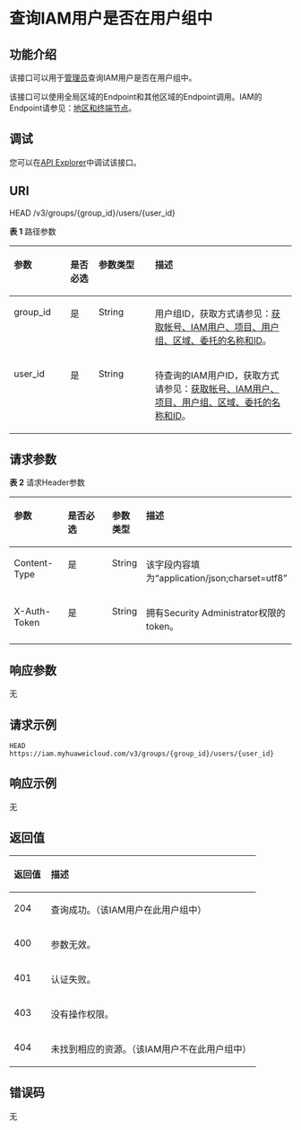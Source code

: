 # 查询IAM用户是否在用户组中<a name="iam_09_0006"></a>

## 功能介绍<a name="zh-cn_topic_0221482432_section9344174810413"></a>

该接口可以用于[管理员](https://support.huaweicloud.com/usermanual-iam/iam_01_0001.html)查询IAM用户是否在用户组中。

该接口可以使用全局区域的Endpoint和其他区域的Endpoint调用。IAM的Endpoint请参见：[地区和终端节点](https://developer.huaweicloud.com/endpoint?IAM)。

## 调试<a name="section57948585119"></a>

您可以在[API Explorer](https://apiexplorer.developer.huaweicloud.com/apiexplorer/doc?product=IAM&api=KeystoneCheckUserInGroup)中调试该接口。

## URI<a name="zh-cn_topic_0221482432_section4349124824119"></a>

HEAD /v3/groups/\{group\_id\}/users/\{user\_id\}

**表 1**  路径参数

<a name="zh-cn_topic_0221482432_table2035324874111"></a>
<table><thead align="left"><tr id="zh-cn_topic_0221482432_row173528481411"><th class="cellrowborder" valign="top" width="20%" id="mcps1.2.5.1.1"><p id="zh-cn_topic_0221482432_p1835444810413"><a name="zh-cn_topic_0221482432_p1835444810413"></a><a name="zh-cn_topic_0221482432_p1835444810413"></a>参数</p>
</th>
<th class="cellrowborder" valign="top" width="10%" id="mcps1.2.5.1.2"><p id="zh-cn_topic_0221482432_p133565487414"><a name="zh-cn_topic_0221482432_p133565487414"></a><a name="zh-cn_topic_0221482432_p133565487414"></a>是否必选</p>
</th>
<th class="cellrowborder" valign="top" width="20%" id="mcps1.2.5.1.3"><p id="zh-cn_topic_0221482432_p14357124816411"><a name="zh-cn_topic_0221482432_p14357124816411"></a><a name="zh-cn_topic_0221482432_p14357124816411"></a>参数类型</p>
</th>
<th class="cellrowborder" valign="top" width="50%" id="mcps1.2.5.1.4"><p id="zh-cn_topic_0221482432_p335824813410"><a name="zh-cn_topic_0221482432_p335824813410"></a><a name="zh-cn_topic_0221482432_p335824813410"></a>描述</p>
</th>
</tr>
</thead>
<tbody><tr id="zh-cn_topic_0221482432_row835214818415"><td class="cellrowborder" valign="top" width="20%" headers="mcps1.2.5.1.1 "><p id="zh-cn_topic_0221482432_p635914485418"><a name="zh-cn_topic_0221482432_p635914485418"></a><a name="zh-cn_topic_0221482432_p635914485418"></a>group_id</p>
</td>
<td class="cellrowborder" valign="top" width="10%" headers="mcps1.2.5.1.2 "><p id="zh-cn_topic_0221482432_p1360648164112"><a name="zh-cn_topic_0221482432_p1360648164112"></a><a name="zh-cn_topic_0221482432_p1360648164112"></a>是</p>
</td>
<td class="cellrowborder" valign="top" width="20%" headers="mcps1.2.5.1.3 "><p id="zh-cn_topic_0221482432_p143611848204113"><a name="zh-cn_topic_0221482432_p143611848204113"></a><a name="zh-cn_topic_0221482432_p143611848204113"></a>String</p>
</td>
<td class="cellrowborder" valign="top" width="50%" headers="mcps1.2.5.1.4 "><p id="zh-cn_topic_0221482432_p163632048134119"><a name="zh-cn_topic_0221482432_p163632048134119"></a><a name="zh-cn_topic_0221482432_p163632048134119"></a>用户组ID，获取方式请参见：<a href="获取帐号-IAM用户-项目-用户组-区域-委托的名称和ID.md">获取帐号、IAM用户、项目、用户组、区域、委托的名称和ID</a>。</p>
</td>
</tr>
<tr id="zh-cn_topic_0221482432_row113524484418"><td class="cellrowborder" valign="top" width="20%" headers="mcps1.2.5.1.1 "><p id="zh-cn_topic_0221482432_p17364164834111"><a name="zh-cn_topic_0221482432_p17364164834111"></a><a name="zh-cn_topic_0221482432_p17364164834111"></a>user_id</p>
</td>
<td class="cellrowborder" valign="top" width="10%" headers="mcps1.2.5.1.2 "><p id="zh-cn_topic_0221482432_p1836614487419"><a name="zh-cn_topic_0221482432_p1836614487419"></a><a name="zh-cn_topic_0221482432_p1836614487419"></a>是</p>
</td>
<td class="cellrowborder" valign="top" width="20%" headers="mcps1.2.5.1.3 "><p id="zh-cn_topic_0221482432_p3367164814417"><a name="zh-cn_topic_0221482432_p3367164814417"></a><a name="zh-cn_topic_0221482432_p3367164814417"></a>String</p>
</td>
<td class="cellrowborder" valign="top" width="50%" headers="mcps1.2.5.1.4 "><p id="zh-cn_topic_0221482432_p1036874844117"><a name="zh-cn_topic_0221482432_p1036874844117"></a><a name="zh-cn_topic_0221482432_p1036874844117"></a>待查询的IAM用户ID，获取方式请参见：<a href="获取帐号-IAM用户-项目-用户组-区域-委托的名称和ID.md">获取帐号、IAM用户、项目、用户组、区域、委托的名称和ID</a>。</p>
</td>
</tr>
</tbody>
</table>

## 请求参数<a name="zh-cn_topic_0221482432_section1369648134117"></a>

**表 2**  请求Header参数

<a name="zh-cn_topic_0221482432_HeaderParameter"></a>
<table><thead align="left"><tr id="zh-cn_topic_0221482432_row8371134815412"><th class="cellrowborder" valign="top" width="20%" id="mcps1.2.5.1.1"><p id="zh-cn_topic_0221482432_p1137214844117"><a name="zh-cn_topic_0221482432_p1137214844117"></a><a name="zh-cn_topic_0221482432_p1137214844117"></a>参数</p>
</th>
<th class="cellrowborder" valign="top" width="20%" id="mcps1.2.5.1.2"><p id="zh-cn_topic_0221482432_p4373114819416"><a name="zh-cn_topic_0221482432_p4373114819416"></a><a name="zh-cn_topic_0221482432_p4373114819416"></a>是否必选</p>
</th>
<th class="cellrowborder" valign="top" width="10%" id="mcps1.2.5.1.3"><p id="zh-cn_topic_0221482432_p1937410485416"><a name="zh-cn_topic_0221482432_p1937410485416"></a><a name="zh-cn_topic_0221482432_p1937410485416"></a>参数类型</p>
</th>
<th class="cellrowborder" valign="top" width="50%" id="mcps1.2.5.1.4"><p id="zh-cn_topic_0221482432_p2037524810415"><a name="zh-cn_topic_0221482432_p2037524810415"></a><a name="zh-cn_topic_0221482432_p2037524810415"></a>描述</p>
</th>
</tr>
</thead>
<tbody><tr id="zh-cn_topic_0221482432_row16371948184110"><td class="cellrowborder" valign="top" width="20%" headers="mcps1.2.5.1.1 "><p id="zh-cn_topic_0221482432_p4376194816411"><a name="zh-cn_topic_0221482432_p4376194816411"></a><a name="zh-cn_topic_0221482432_p4376194816411"></a>Content-Type</p>
</td>
<td class="cellrowborder" valign="top" width="20%" headers="mcps1.2.5.1.2 "><p id="zh-cn_topic_0221482432_p1378134824112"><a name="zh-cn_topic_0221482432_p1378134824112"></a><a name="zh-cn_topic_0221482432_p1378134824112"></a>是</p>
</td>
<td class="cellrowborder" valign="top" width="10%" headers="mcps1.2.5.1.3 "><p id="zh-cn_topic_0221482432_p16379184813417"><a name="zh-cn_topic_0221482432_p16379184813417"></a><a name="zh-cn_topic_0221482432_p16379184813417"></a>String</p>
</td>
<td class="cellrowborder" valign="top" width="50%" headers="mcps1.2.5.1.4 "><p id="zh-cn_topic_0221482432_p038034816416"><a name="zh-cn_topic_0221482432_p038034816416"></a><a name="zh-cn_topic_0221482432_p038034816416"></a>该字段内容填为“application/json;charset=utf8”</p>
</td>
</tr>
<tr id="zh-cn_topic_0221482432_row183718489417"><td class="cellrowborder" valign="top" width="20%" headers="mcps1.2.5.1.1 "><p id="zh-cn_topic_0221482432_p6381154810411"><a name="zh-cn_topic_0221482432_p6381154810411"></a><a name="zh-cn_topic_0221482432_p6381154810411"></a>X-Auth-Token</p>
</td>
<td class="cellrowborder" valign="top" width="20%" headers="mcps1.2.5.1.2 "><p id="zh-cn_topic_0221482432_p1538204894117"><a name="zh-cn_topic_0221482432_p1538204894117"></a><a name="zh-cn_topic_0221482432_p1538204894117"></a>是</p>
</td>
<td class="cellrowborder" valign="top" width="10%" headers="mcps1.2.5.1.3 "><p id="zh-cn_topic_0221482432_p438304854110"><a name="zh-cn_topic_0221482432_p438304854110"></a><a name="zh-cn_topic_0221482432_p438304854110"></a>String</p>
</td>
<td class="cellrowborder" valign="top" width="50%" headers="mcps1.2.5.1.4 "><p id="zh-cn_topic_0221482432_p10384134815414"><a name="zh-cn_topic_0221482432_p10384134815414"></a><a name="zh-cn_topic_0221482432_p10384134815414"></a>拥有Security Administrator权限的token。</p>
</td>
</tr>
</tbody>
</table>

## 响应参数<a name="zh-cn_topic_0221482432_section63851748144111"></a>

无

## 请求示例<a name="zh-cn_topic_0221482432_section2038710482416"></a>

```
HEAD https://iam.myhuaweicloud.com/v3/groups/{group_id}/users/{user_id}
```

## 响应示例<a name="zh-cn_topic_0221482432_section164011248134117"></a>

无

## 返回值<a name="zh-cn_topic_0221482432_section194033488417"></a>

<a name="zh-cn_topic_0221482432_table2467"></a>
<table><thead align="left"><tr id="zh-cn_topic_0221482432_row10405204874115"><th class="cellrowborder" valign="top" width="15%" id="mcps1.1.3.1.1"><p id="zh-cn_topic_0221482432_p140684819413"><a name="zh-cn_topic_0221482432_p140684819413"></a><a name="zh-cn_topic_0221482432_p140684819413"></a>返回值</p>
</th>
<th class="cellrowborder" valign="top" width="85%" id="mcps1.1.3.1.2"><p id="zh-cn_topic_0221482432_p11407174874113"><a name="zh-cn_topic_0221482432_p11407174874113"></a><a name="zh-cn_topic_0221482432_p11407174874113"></a>描述</p>
</th>
</tr>
</thead>
<tbody><tr id="zh-cn_topic_0221482432_row174056481415"><td class="cellrowborder" valign="top" width="15%" headers="mcps1.1.3.1.1 "><p id="zh-cn_topic_0221482432_p940874814417"><a name="zh-cn_topic_0221482432_p940874814417"></a><a name="zh-cn_topic_0221482432_p940874814417"></a>204</p>
</td>
<td class="cellrowborder" valign="top" width="85%" headers="mcps1.1.3.1.2 "><p id="zh-cn_topic_0221482432_p11410194819412"><a name="zh-cn_topic_0221482432_p11410194819412"></a><a name="zh-cn_topic_0221482432_p11410194819412"></a>查询成功。（该IAM用户在此用户组中）</p>
</td>
</tr>
<tr id="zh-cn_topic_0221482432_row1840554814413"><td class="cellrowborder" valign="top" width="15%" headers="mcps1.1.3.1.1 "><p id="zh-cn_topic_0221482432_p941117488417"><a name="zh-cn_topic_0221482432_p941117488417"></a><a name="zh-cn_topic_0221482432_p941117488417"></a>400</p>
</td>
<td class="cellrowborder" valign="top" width="85%" headers="mcps1.1.3.1.2 "><p id="zh-cn_topic_0221482432_p20412748154117"><a name="zh-cn_topic_0221482432_p20412748154117"></a><a name="zh-cn_topic_0221482432_p20412748154117"></a>参数无效。</p>
</td>
</tr>
<tr id="zh-cn_topic_0221482432_row124052048194117"><td class="cellrowborder" valign="top" width="15%" headers="mcps1.1.3.1.1 "><p id="zh-cn_topic_0221482432_p5413248154117"><a name="zh-cn_topic_0221482432_p5413248154117"></a><a name="zh-cn_topic_0221482432_p5413248154117"></a>401</p>
</td>
<td class="cellrowborder" valign="top" width="85%" headers="mcps1.1.3.1.2 "><p id="zh-cn_topic_0221482432_p1441424813419"><a name="zh-cn_topic_0221482432_p1441424813419"></a><a name="zh-cn_topic_0221482432_p1441424813419"></a>认证失败。</p>
</td>
</tr>
<tr id="zh-cn_topic_0221482432_row5405144818416"><td class="cellrowborder" valign="top" width="15%" headers="mcps1.1.3.1.1 "><p id="zh-cn_topic_0221482432_p184151548174112"><a name="zh-cn_topic_0221482432_p184151548174112"></a><a name="zh-cn_topic_0221482432_p184151548174112"></a>403</p>
</td>
<td class="cellrowborder" valign="top" width="85%" headers="mcps1.1.3.1.2 "><p id="zh-cn_topic_0221482432_p1441611483414"><a name="zh-cn_topic_0221482432_p1441611483414"></a><a name="zh-cn_topic_0221482432_p1441611483414"></a>没有操作权限。</p>
</td>
</tr>
<tr id="zh-cn_topic_0221482432_row14405184884116"><td class="cellrowborder" valign="top" width="15%" headers="mcps1.1.3.1.1 "><p id="zh-cn_topic_0221482432_p12417134894119"><a name="zh-cn_topic_0221482432_p12417134894119"></a><a name="zh-cn_topic_0221482432_p12417134894119"></a>404</p>
</td>
<td class="cellrowborder" valign="top" width="85%" headers="mcps1.1.3.1.2 "><p id="zh-cn_topic_0221482432_p18418134884116"><a name="zh-cn_topic_0221482432_p18418134884116"></a><a name="zh-cn_topic_0221482432_p18418134884116"></a>未找到相应的资源。（该IAM用户不在此用户组中）</p>
</td>
</tr>
</tbody>
</table>

## 错误码<a name="zh-cn_topic_0221482432_section64191848164114"></a>

无

